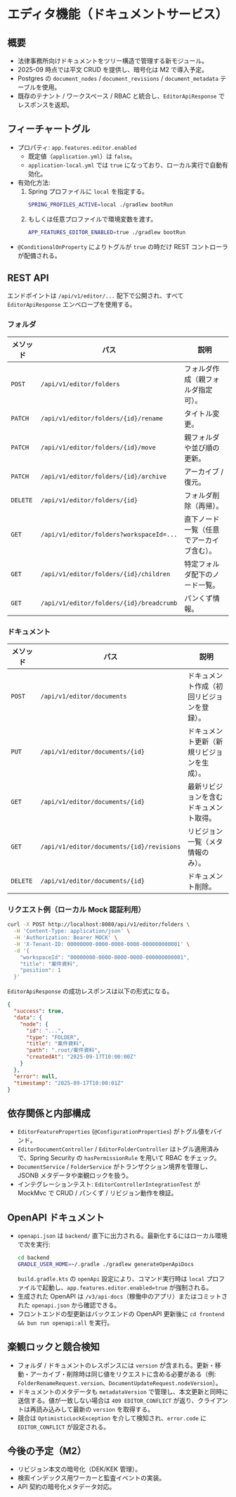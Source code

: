 # エディタ機能（ドキュメントサービス）

## 概要
- 法律事務所向けドキュメントをツリー構造で管理する新モジュール。
- 2025-09 時点では平文 CRUD を提供し、暗号化は M2 で導入予定。
- Postgres の `document_nodes` / `document_revisions` / `document_metadata` テーブルを使用。
- 既存のテナント / ワークスペース / RBAC と統合し、`EditorApiResponse` でレスポンスを返却。

## フィーチャートグル
- プロパティ: `app.features.editor.enabled`
  - 既定値（`application.yml`）は `false`。
  - `application-local.yml` では `true` になっており、ローカル実行で自動有効化。
- 有効化方法:
  1. Spring プロファイルに `local` を指定する。
     ```bash
     SPRING_PROFILES_ACTIVE=local ./gradlew bootRun
     ```
  2. もしくは任意プロファイルで環境変数を渡す。
     ```bash
     APP_FEATURES_EDITOR_ENABLED=true ./gradlew bootRun
     ```
- `@ConditionalOnProperty` によりトグルが `true` の時だけ REST コントローラが配備される。

## REST API
エンドポイントは `/api/v1/editor/...` 配下で公開され、すべて `EditorApiResponse` エンベロープを使用する。

### フォルダ
| メソッド | パス | 説明 |
|----------|------|------|
| `POST` | `/api/v1/editor/folders` | フォルダ作成（親フォルダ指定可）。 |
| `PATCH` | `/api/v1/editor/folders/{id}/rename` | タイトル変更。 |
| `PATCH` | `/api/v1/editor/folders/{id}/move` | 親フォルダや並び順の更新。 |
| `PATCH` | `/api/v1/editor/folders/{id}/archive` | アーカイブ / 復元。 |
| `DELETE` | `/api/v1/editor/folders/{id}` | フォルダ削除（再帰）。 |
| `GET` | `/api/v1/editor/folders?workspaceId=...` | 直下ノード一覧（任意でアーカイブ含む）。 |
| `GET` | `/api/v1/editor/folders/{id}/children` | 特定フォルダ配下のノード一覧。 |
| `GET` | `/api/v1/editor/folders/{id}/breadcrumb` | パンくず情報。 |

### ドキュメント
| メソッド | パス | 説明 |
|----------|------|------|
| `POST` | `/api/v1/editor/documents` | ドキュメント作成（初回リビジョンを登録）。 |
| `PUT` | `/api/v1/editor/documents/{id}` | ドキュメント更新（新規リビジョンを生成）。 |
| `GET` | `/api/v1/editor/documents/{id}` | 最新リビジョンを含むドキュメント取得。 |
| `GET` | `/api/v1/editor/documents/{id}/revisions` | リビジョン一覧（メタ情報のみ）。 |
| `DELETE` | `/api/v1/editor/documents/{id}` | ドキュメント削除。 |

### リクエスト例（ローカル Mock 認証利用）
```bash
curl -X POST http://localhost:8080/api/v1/editor/folders \
  -H 'Content-Type: application/json' \
  -H 'Authorization: Bearer MOCK' \
  -H 'X-Tenant-ID: 00000000-0000-0000-0000-000000000001' \
  -d '{
    "workspaceId": "00000000-0000-0000-0000-000000000001",
    "title": "案件資料",
    "position": 1
  }'
```

`EditorApiResponse` の成功レスポンスは以下の形式になる。
```json
{
  "success": true,
  "data": {
    "node": {
      "id": "...",
      "type": "FOLDER",
      "title": "案件資料",
      "path": ".root/案件資料",
      "createdAt": "2025-09-17T10:00:00Z"
    }
  },
  "error": null,
  "timestamp": "2025-09-17T10:00:01Z"
}
```

## 依存関係と内部構成
- `EditorFeatureProperties` (`@ConfigurationProperties`) がトグル値をバインド。
- `EditorDocumentController` / `EditorFolderController` はトグル適用済みで、Spring Security の `hasPermissionRule` を用いて RBAC をチェック。
- `DocumentService` / `FolderService` がトランザクション境界を管理し、JSONB メタデータや楽観ロックを扱う。
- インテグレーションテスト: `EditorControllerIntegrationTest` が MockMvc で CRUD / パンくず / リビジョン動作を検証。

## OpenAPI ドキュメント
- `openapi.json` は `backend/` 直下に出力される。最新化するにはローカル環境で次を実行:
  ```bash
  cd backend
  GRADLE_USER_HOME=~/.gradle ./gradlew generateOpenApiDocs
  ```
  `build.gradle.kts` の `openApi` 設定により、コマンド実行時は `local` プロファイルで起動し、`app.features.editor.enabled=true` が強制される。
- 生成された OpenAPI は `/v3/api-docs`（稼働中のアプリ）またはコミットされた `openapi.json` から確認できる。
- フロントエンドの型更新はバックエンドの OpenAPI 更新後に `cd frontend && bun run openapi:all` を実行。

## 楽観ロックと競合検知
- フォルダ / ドキュメントのレスポンスには `version` が含まれる。更新・移動・アーカイブ・削除時は同じ値をリクエストに含める必要がある（例: `FolderRenameRequest.version`、`DocumentUpdateRequest.nodeVersion`）。
- ドキュメントのメタデータも `metadataVersion` で管理し、本文更新と同時に送信する。値が一致しない場合は `409 EDITOR_CONFLICT` が返り、クライアントは再読み込みして最新の `version` を取得する。
- 競合は `OptimisticLockException` を介して検知され、`error.code` に `EDITOR_CONFLICT` が設定される。

## 今後の予定（M2）
- リビジョン本文の暗号化（DEK/KEK 管理）。
- 検索インデックス用ワーカーと監査イベントの実装。
- API 契約の暗号化メタデータ対応。

